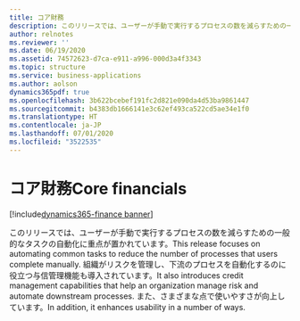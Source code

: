 ```yaml
---
title: コア財務
description: このリリースでは、ユーザーが手動で実行するプロセスの数を減らすための一般的なタスクの自動化に重点が置かれています。 組織がリスクを管理し、下流のプロセスを自動化するのに役立つ与信管理機能も導入されています。 使いやすさも向上します。
author: relnotes
ms.reviewer: ''
ms.date: 06/19/2020
ms.assetid: 74572623-d7ca-e911-a996-000d3a4f3343
ms.topic: structure
ms.service: business-applications
ms.author: aolson
dynamics365pdf: true
ms.openlocfilehash: 3b622bcebef191fc2d821e090da4d53ba9861447
ms.sourcegitcommit: b4383db1666141e3c62ef493ca522cd5ae34e1f0
ms.translationtype: HT
ms.contentlocale: ja-JP
ms.lasthandoff: 07/01/2020
ms.locfileid: "3522535"
---
```

# <a name="core-financials"></a><span data-ttu-id="4e989-105">コア財務</span><span class="sxs-lookup"><span data-stu-id="4e989-105">Core financials</span></span>

[!include[dynamics365-finance banner](../includes/dynamics365-finance.md)]

<!--structure start-->
<span data-ttu-id="4e989-106">このリリースでは、ユーザーが手動で実行するプロセスの数を減らすための一般的なタスクの自動化に重点が置かれています。</span><span class="sxs-lookup"><span data-stu-id="4e989-106">This release focuses on automating common tasks to reduce the number of processes that users complete manually.</span></span> <span data-ttu-id="4e989-107">組織がリスクを管理し、下流のプロセスを自動化するのに役立つ与信管理機能も導入されています。</span><span class="sxs-lookup"><span data-stu-id="4e989-107">It also introduces credit management capabilities that help an organization manage risk and automate downstream processes.</span></span> <span data-ttu-id="4e989-108">また、さまざまな点で使いやすさが向上しています。</span><span class="sxs-lookup"><span data-stu-id="4e989-108">In addition, it enhances usability in a number of ways.</span></span>
<!--structure end-->



